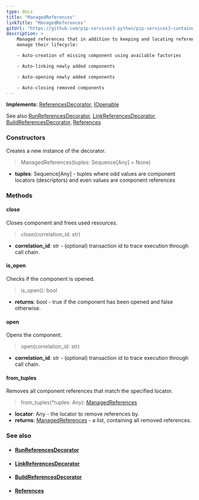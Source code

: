 ```yaml
---
type: docs
title: "ManagedReferences"
linkTitle: "ManagedReferences"
gitUrl: "https://github.com/pip-services3-python/pip-services3-container-python"
description: >
    Managed references that in addition to keeping and locating references can also 
    manage their lifecycle:

    - Auto-creation of missing component using available factories

    - Auto-linking newly added components

    - Auto-opening newly added components

    - Auto-closing removed components
---
```


**Implements:** [ReferencesDecorator](../references_decorator), [IOpenable](../../../commons/run/iopenable)

See also [RunReferencesDecorator](../run_references_decorator), [LinkReferencesDecorator](../link_references_decorator),
[BuildReferencesDecorator](../build_references_decorator), [References](../../../commons/refer/references)

### Constructors
Creates a new instance of the decorator.

> ManagedReferences(tuples: Sequence[Any] = None)

- **tuples**: Sequence[Any] - tuples where odd values are component locators (descriptors) and even values are component references

### Methods

#### close
Closes component and frees used resources.

> close(correlation_id: str)
- **correlation_id**: str - (optional) transaction id to trace execution through call chain.

#### is_open
Checks if the component is opened.

> is_open(): bool
- **returns**: bool - true if the component has been opened and false otherwise.

#### open
Opens the component.

> open(correlation_id: str)
- **correlation_id**: str - (optional) transaction id to trace execution through call chain.

#### from_tuples
Removes all component references that match the specified locator.

> from_tuples(*tuples: Any): [ManagedReferences]()
- **locator**: Any - the locator to remove references by.
- **returns**: [ManagedReferences]() - a list, containing all removed references.


### See also
- #### [RunReferencesDecorator](../run_references_decorator)
- #### [LinkReferencesDecorator](../link_references_decorator)
- #### [BuildReferencesDecorator](../build_references_decorator)
- #### [References](../../../commons/refer/references)